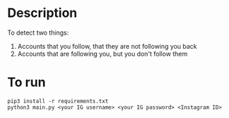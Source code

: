# Description
To detect two things:

1. Accounts that you follow, that they are not following you back
2. Accounts that are following you, but you don't follow them

# To run

```
pip3 install -r requirements.txt
python3 main.py <your IG username> <your IG password> <Instagram ID>
```

